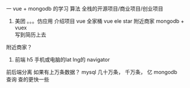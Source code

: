 一  vue + mongodb 的学习   算法 
全栈的开源项目/商业项目/创业项目 
1. 美团 。。。仿应用 
  介绍项目 vue 全家桶
  vue ele  star  附近商家   mongodb + vuex  
  写到简历上去 

附近商家？ 
1. 前端 h5 手机或电脑的lat lng的
  navigator 

前后端分离
如果有上万条数据？ 
mysql   几十万条， 
千万条， 亿   mongodb  
查询 查的更快一些 


